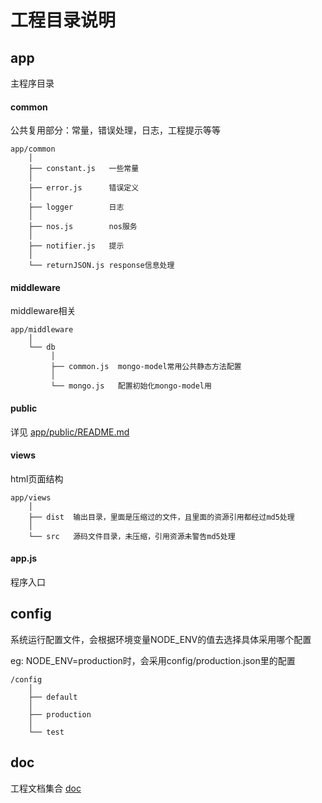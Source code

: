 # 工程目录说明

## app
主程序目录
#### common
公共复用部分：常量，错误处理，日志，工程提示等等
````
app/common
    │
    ├── constant.js   一些常量
    │
    ├── error.js      错误定义
    │
    ├── logger        日志
    │
    ├── nos.js        nos服务
    │
    ├── notifier.js   提示
    │
    └── returnJSON.js response信息处理
````


#### middleware
middleware相关
````
app/middleware
    │
    └── db
         │
         ├── common.js  mongo-model常用公共静态方法配置
         │
         └── mongo.js   配置初始化mongo-model用
````


#### public
详见 [app/public/README.md](app/public/README.md)


#### views
html页面结构
````
app/views
    │
    ├── dist  输出目录，里面是压缩过的文件，且里面的资源引用都经过md5处理
    │
    └── src   源码文件目录，未压缩，引用资源未警告md5处理
````

#### app.js
程序入口


## config
系统运行配置文件，会根据环境变量NODE_ENV的值去选择具体采用哪个配置

eg: NODE_ENV=production时，会采用config/production.json里的配置
````
/config
    │
    ├── default
    │
    ├── production
    │
    └── test
````

## doc
工程文档集合 [doc](doc)

